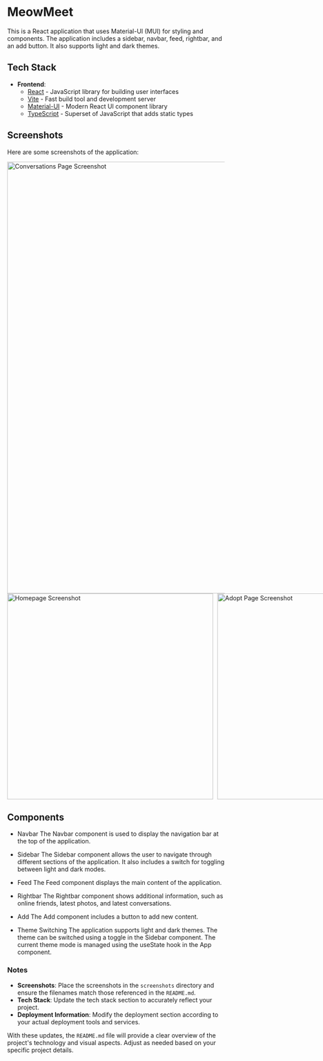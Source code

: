 # MeowMeet

This is a React application that uses Material-UI (MUI) for styling and components. The application includes a sidebar, navbar, feed, rightbar, and an add button. It also supports light and dark themes.

## Tech Stack

- **Frontend**:
  - [React](https://reactjs.org/) - JavaScript library for building user interfaces
  - [Vite](https://vitejs.dev/) - Fast build tool and development server
  - [Material-UI](https://mui.com/) - Modern React UI component library
  - [TypeScript](https://www.typescriptlang.org/) - Superset of JavaScript that adds static types

## Screenshots

Here are some screenshots of the application:

<img width="1000" alt="Conversations Page Screenshot" src="https://github.com/user-attachments/assets/083a3f9f-eec7-450e-9e82-a0d6eca1af6b">
<div style="display: flex; gap: 10px;">
  <img width="477" alt="Homepage Screenshot" src="https://github.com/user-attachments/assets/7b18a80b-5547-4e27-bd58-19b95d298452">
  <img width="477" alt="Adopt Page Screenshot" src="https://github.com/user-attachments/assets/4fa0218f-b365-41ba-a611-737bf5dd2052">
</div>

## Components

- Navbar
The Navbar component is used to display the navigation bar at the top of the application.

- Sidebar
The Sidebar component allows the user to navigate through different sections of the application. It also includes a switch for toggling between light and dark modes.

- Feed
The Feed component displays the main content of the application.

- Rightbar
The Rightbar component shows additional information, such as online friends, latest photos, and latest conversations.

- Add
The Add component includes a button to add new content.

- Theme Switching
The application supports light and dark themes. The theme can be switched using a toggle in the Sidebar component. The current theme mode is managed using the useState hook in the App component.

### Notes

- **Screenshots**: Place the screenshots in the `screenshots` directory and ensure the filenames match those referenced in the `README.md`.
- **Tech Stack**: Update the tech stack section to accurately reflect your project.
- **Deployment Information**: Modify the deployment section according to your actual deployment tools and services.

With these updates, the `README.md` file will provide a clear overview of the project's technology and visual aspects. Adjust as needed based on your specific project details.

